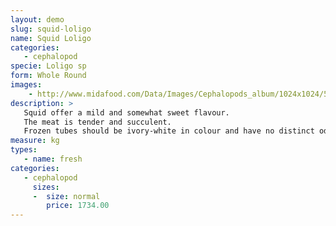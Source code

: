 ```yaml
---
layout: demo
slug: squid-loligo
name: Squid Loligo
categories:
   - cephalopod
specie: Loligo sp
form: Whole Round 
images:
    - http://www.midafood.com/Data/Images/Cephalopods_album/1024x1024/54ec217854e5a294.jpg
description: >
   Squid offer a mild and somewhat sweet flavour.
   The meat is tender and succulent.
   Frozen tubes should be ivory-white in colour and have no distinct odor.
measure: kg
types:
   - name: fresh
categories:
   - cephalopod
     sizes:
     -  size: normal
        price: 1734.00
---
```

